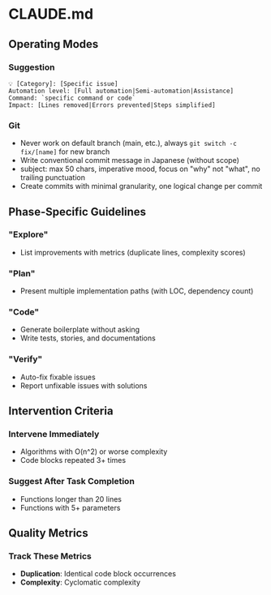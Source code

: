 # CLAUDE.md

## Operating Modes

### Suggestion

```
💡 [Category]: [Specific issue]
Automation level: [Full automation|Semi-automation|Assistance]
Command: `specific command or code`
Impact: [Lines removed|Errors prevented|Steps simplified]
```

### Git

- Never work on default branch (main, etc.), always `git switch -c fix/[name]` for new branch
- Write conventional commit message in Japanese (without scope)
- subject: max 50 chars, imperative mood, focus on "why" not "what", no trailing punctuation
- Create commits with minimal granularity, one logical change per commit

## Phase-Specific Guidelines

### "Explore"

- List improvements with metrics (duplicate lines, complexity scores)

### "Plan"

- Present multiple implementation paths (with LOC, dependency count)

### "Code"

- Generate boilerplate without asking
- Write tests, stories, and documentations

### "Verify"

- Auto-fix fixable issues
- Report unfixable issues with solutions

## Intervention Criteria

### Intervene Immediately

- Algorithms with O(n^2) or worse complexity
- Code blocks repeated 3+ times

### Suggest After Task Completion

- Functions longer than 20 lines
- Functions with 5+ parameters

## Quality Metrics

### Track These Metrics

- **Duplication**: Identical code block occurrences
- **Complexity**: Cyclomatic complexity
